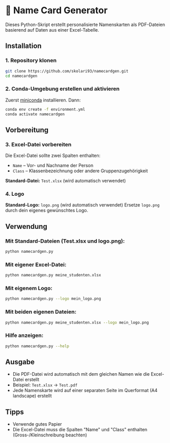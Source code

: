 # 🪪 Name Card Generator

Dieses Python-Skript erstellt personalisierte Namenskarten als PDF-Dateien basierend auf Daten aus einer Excel-Tabelle.

## Installation

### 1. Repository klonen
```bash
git clone https://github.com/skolari93/namecardgen.git
cd namecardgen
```

### 2. Conda-Umgebung erstellen und aktivieren
Zuerst [miniconda](https://www.anaconda.com/docs/getting-started/miniconda/main) installieren. Dann:
```bash
conda env create -f environment.yml
conda activate namecardgen
```

## Vorbereitung

### 3. Excel-Datei vorbereiten
Die Excel-Datei sollte zwei Spalten enthalten:
- `Name` – Vor- und Nachname der Person
- `Class` – Klassenbezeichnung oder andere Gruppenzugehörigkeit

**Standard-Datei:** `Test.xlsx` (wird automatisch verwendet)

### 4. Logo
**Standard-Logo:** `logo.png` (wird automatisch verwendet)
Ersetze `logo.png` durch dein eigenes gewünschtes Logo.

## Verwendung

### Mit Standard-Dateien (Test.xlsx und logo.png):
```bash
python namecardgen.py
```

### Mit eigener Excel-Datei:
```bash
python namecardgen.py meine_studenten.xlsx
```

### Mit eigenem Logo:
```bash
python namecardgen.py --logo mein_logo.png
```

### Mit beiden eigenen Dateien:
```bash
python namecardgen.py meine_studenten.xlsx --logo mein_logo.png
```

### Hilfe anzeigen:
```bash
python namecardgen.py --help
```

## Ausgabe
- Die PDF-Datei wird automatisch mit dem gleichen Namen wie die Excel-Datei erstellt
- Beispiel: `Test.xlsx` → `Test.pdf`
- Jede Namenskarte wird auf einer separaten Seite im Querformat (A4 landscape) erstellt

## Tipps
- Verwende gutes Papier
- Die Excel-Datei muss die Spalten "Name" und "Class" enthalten (Gross-/Kleinschreibung beachten)